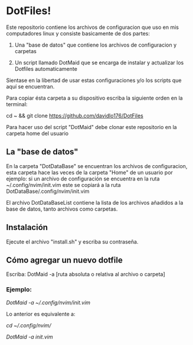 # DotFiles!

Este repositorio contiene los archivos de configuracion que uso en mis computadores linux y consiste basicamente de dos partes:

1. Una "base de datos" que contiene los archivos de configuracion y carpetas

2. Un script llamado DotMaid que se encarga de instalar y actualizar los Dotfiles automaticamente

Sientase en la libertad de usar estas configuraciones y/o los scripts que aquí se encuentran.

Para copiar ésta carpeta a su dispositivo escriba la siguiente orden en la terminal:

cd ~ && git clone https://github.com/davidlo176/DotFiles

Para hacer uso del script "DotMaid" debe clonar este repositorio en la carpeta home del usuario

## La "base de datos"

En la carpeta "DotDataBase" se encuentran los archivos de configuracion, esta carpeta hace las veces de la carpeta "Home" de un usuario por ejemplo:
si un archivo de configuración se encuentra en la ruta ~/.config/nvim/init.vim este se copiará a la ruta DotDataBase/.config/nvim/init.vim

El archivo DotDataBaseList contiene la lista de los archivos añadidos a la base de datos, tanto archivos como carpetas. 
## Instalación

Ejecute el archivo "install.sh" y escriba su contraseña.
## Cómo agregar un nuevo dotfile

Escriba: DotMaid -a [ruta absoluta o relativa al archivo o carpeta]
### Ejemplo:

*DotMaid -a ~/.config/nvim/init.vim*

Lo anterior es equivalente a:

*cd ~/.config/nvim/*

*DotMaid -a init.vim*

